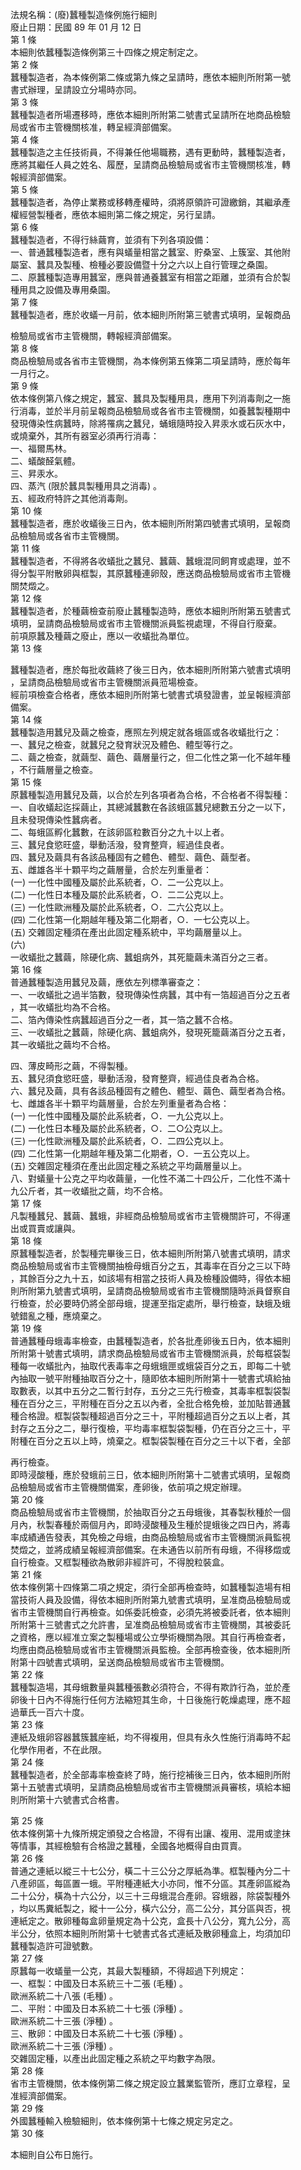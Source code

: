 法規名稱：(廢)蠶種製造條例施行細則  
廢止日期：民國 89 年 01 月 12 日  
第 1 條  
本細則依蠶種製造條例第三十四條之規定制定之。  
第 2 條  
蠶種製造者，為本條例第二條或第九條之呈請時，應依本細則所附第一號  
書式辦理，呈請設立分場時亦同。  
第 3 條  
蠶種製造者所場遷移時，應依本細則所附第二號書式呈請所在地商品檢驗  
局或省市主管機關核准，轉呈經濟部備案。  
第 4 條  
蠶種製造之主任技術員，不得兼任他場職務，遇有更動時，蠶種製造者，  
應將其繼任人員之姓名、履歷，呈請商品檢驗局或省市主管機關核准，轉  
報經濟部備案。  
第 5 條  
蠶種製造者，為停止業務或移轉產權時，須將原領許可證繳銷，其繼承產  
權經營製種者，應依本細則第二條之規定，另行呈請。  
第 6 條  
蠶種製造者，不得行絲繭育，並須有下列各項設備：  
一、普通蠶種製造者，應有與蟻量相當之蠶室、貯桑室、上簇室、其他附  
屬室、蠶具及製種、檢種必要設備暨十分之六以上自行管理之桑園。  
二、原蠶種製造專用蠶室，應與普通養蠶室有相當之距離，並須有合於製  
種用具之設備及專用桑園。  
第 7 條  
蠶種製造者，應於收蟻一月前，依本細則所附第三號書式填明，呈報商品  


檢驗局或省市主管機關，轉報經濟部備案。  
第 8 條  
商品檢驗局或各省市主管機關，為本條例第五條第二項呈請時，應於每年  
一月行之。  
第 9 條  
依本條例第八條之規定，蠶室、蠶具及製種用具，應用下列消毒劑之一施  
行消毒，並於半月前呈報商品檢驗局或各省市主管機關，如養蠶製種期中  
發現傳染性病蠶時，除將罹病之蠶兒，蛹蛾隨時投入昇汞水或石灰水中，  
或燒棄外，其所有器室必須再行消毒：  
一、福爾馬林。  
二、蟻酸醛氣體。  
三、昇汞水。  
四、蒸汽 (限於蠶具製種用具之消毒) 。  
五、經政府特許之其他消毒劑。  
第 10 條  
蠶種製造者，應於收蟻後三日內，依本細則所附第四號書式填明，呈報商  
品檢驗局或各省市主管機關。  
第 11 條  
蠶種製造者，不得將各收蟻批之蠶兒、蠶繭、蠶蛾混同飼育或處理，並不  
得分製平附散卵與框製，其原蠶種連卵殼，應送商品檢驗局或省市主管機  
關焚燬之。  
第 12 條  
蠶種製造者，於種繭檢查前廢止蠶種製造時，應依本細則所附第五號書式  
填明，呈請商品檢驗局或省市主管機關派員監視處理，不得自行廢棄。  
前項原蠶及種繭之廢止，應以一收蟻批為單位。  
第 13 條  


蠶種製造者，應於每批收繭終了後三日內，依本細則所附第六號書式填明  
，呈請商品檢驗局或省市主管機關派員蒞場檢查。  
經前項檢查合格者，應依本細則所附第七號書式填發證書，並呈報經濟部  
備案。  
第 14 條  
蠶種製造用蠶兒及繭之檢查，應照左列規定就各蛾區或各收蟻批行之：  
一、蠶兒之檢查，就蠶兒之發育狀況及體色、體型等行之。  
二、繭之檢查，就繭型、繭色、繭層量行之，但二化性之第一化不越年種  
，不行繭層量之檢查。  
第 15 條  
原蠶種製造用蠶兒及繭，以合於左列各項者為合格，不合格者不得製種：  
一、自收蟻起迄採繭止，其總減蠶數在各該蛾區蠶兒總數五分之一以下，  
且未發現傳染性蠶病者。  
二、每蛾區孵化蠶數，在該卵區粒數百分之九十以上者。  
三、蠶兒食慾旺盛，舉動活潑，發育整齊，經過佳良者。  
四、蠶兒及繭具有各該品種固有之體色、體型、繭色、繭型者。  
五、雌雄各半十顆平均之繭層量，合於左列重量者：  
(一) 一化性中國種及屬於此系統者，○．二一公克以上。  
(二) 一化性日本種及屬於此系統者，○．二二公克以上。  
(三) 一化性歐洲種及屬於此系統者，○．二六公克以上。  
(四) 二化性第一化期越年種及第二化期者，○．一七公克以上。  
(五) 交雜固定種須在產出此固定種系統中，平均繭層量以上。  
(六)  
一收蟻批之蠶繭，除硬化病、蠶蛆病外，其死籠繭未滿百分之三者。  
第 16 條  
普通蠶種製造用蠶兒及繭，應依左列標準審查之：  
一、一收蟻批之過半箔數，發現傳染性病蠶，其中有一箔超過百分之五者  
，其一收蟻批均為不合格。  
二、箔內傳染性病蠶超過百分之一者，其一箔之蠶不合格。  
三、一收蟻批之蠶繭，除硬化病、蠶蛆病外，發現死籠繭滿百分之五者，  
其一收蟻批之繭均不合格。  


四、薄皮畸形之繭，不得製種。  
五、蠶兒須食慾旺盛，舉動活潑，發育整齊，經過佳良者為合格。  
六、蠶兒及繭，具有各該品種固有之體色、體型、繭色、繭型者為合格。  
七、雌雄各半十顆平均繭層量，合於左列重量者為合格：  
(一) 一化性中國種及屬於此系統者，○．一九公克以上。  
(二) 一化性日本種及屬於此系統者，○．二○公克以上。  
(三) 一化性歐洲種及屬於此系統者，○．二四公克以上。  
(四) 二化性第一化期越年種及第二化期者，○．一五公克以上。  
(五) 交雜固定種須在產出此固定種之系統之平均繭層量以上。  
八、對蟻量十公克之平均收繭量，一化性不滿二十四公斤，二化性不滿十  
九公斤者，其一收蟻批之繭，均不合格。  
第 17 條  
凡製種蠶兒、蠶繭、蠶蛾，非經商品檢驗局或省市主管機關許可，不得運  
出或買賣或讓與。  
第 18 條  
原蠶種製造者，於製種完畢後三日，依本細則所附第八號書式填明，請求  
商品檢驗局或省市主管機關抽檢母蛾百分之五，其毒率在百分之三以下時  
，其餘百分之九十五，如該場有相當之技術人員及檢種設備時，得依本細  
則所附第九號書式填明，呈請商品檢驗局或省市主管機關隨時派員督察自  
行檢查，於必要時仍將全部母蛾，提運至指定處所，舉行檢查，缺蛾及蛾  
號錯亂之種，應燒棄之。  
第 19 條  
普通蠶種母蛾毒率檢查，由蠶種製造者，於各批產卵後五日內，依本細則  
所附第十號書式填明，請求商品檢驗局或省市主管機關派員，於每框袋製  
種每一收蟻批內，抽取代表毒率之母蛾蛾匣或蛾袋百分之五，即每二十號  
內抽取一號平附種抽取百分之十，隨即依本細則所附第十一號書式填給抽  
取數表，以其中五分之二暫行封存，五分之三先行檢查，其毒率框製袋製  
種在百分之三，平附種在百分之五以內者，全批合格免檢，並加貼普通蠶  
種合格證。框製袋製種超過百分之三十，平附種超過百分之五以上者，其  
封存之五分之二，舉行復檢，平均毒率框製袋製種，仍在百分之三十，平  
附種在百分之五以上時，燒棄之。框製袋製種在百分之三十以下者，全部  


再行檢查。  
即時浸酸種，應於發蛾前三日，依本細則所附第十二號書式填明，呈報商  
品檢驗局或省市主管機關備案，產卵後，依前項之規定辦理。  
第 20 條  
商品檢驗局或省市主管機關，於抽取百分之五母蛾後，其春製秋種於一個  
月內，秋製春種於兩個月內，即時浸酸種及生種於提蛾後之四日內，將毒  
率成績通告發表，其免檢之母蛾，由商品檢驗局或省市主管機關派員監視  
焚燬之，並將成績呈報經濟部備案。在未通告以前所有母蛾，不得移燬或  
自行檢查。又框製種欲為散卵非經許可，不得脫粒裝盒。  
第 21 條  
依本條例第十四條第二項之規定，須行全部再檢查時，如蠶種製造場有相  
當技術人員及設備，得依本細則所附第九號書式填明，呈准商品檢驗局或  
省市主管機關自行再檢查。如係委託檢查，必須先將被委託者，依本細則  
所附第十三號書式之允許書，呈准商品檢驗局或省市主管機關，其被委託  
之資格，應以經准立案之製種場或公立學術機關為限。其自行再檢查者，  
均應由商品檢驗局或省市主管機關派員監檢。全部再檢查後，依本細則所  
附第十四號書式填明，呈送商品檢驗局或省市主管機關。  
第 22 條  
蠶種製造場，其母蛾數量與蠶種張數必須符合，不得有欺詐行為，並於產  
卵後十日內不得施行任何方法縮短其生命，十日後施行乾燥處理，應不超  
過華氏一百六十度。  
第 23 條  
連紙及蛾卵容器蠶簇蠶座紙，均不得複用，但具有永久性施行消毒時不起  
化學作用者，不在此限。  
第 24 條  
蠶種製造者，於全部毒率檢查終了時，施行挖補後三日內，依本細則所附  
第十五號書式填明，呈請商品檢驗局或省市主管機關派員審核，填給本細  
則所附第十六號書式合格書。  


第 25 條  
依本條例第十九條所規定頒發之合格證，不得有出讓、複用、混用或塗抹  
等情事，其經檢驗有合格證之蠶種，全國各地概得自由買賣。  
第 26 條  
普通之連紙以縱三十七公分，橫二十三公分之厚紙為準。框製種內分二十  
八產卵區，每區置一蛾。平附種連紙大小亦同，惟不分區。其產卵區縱為  
二十公分，橫為十六公分，以三十三母蛾混合產卵。容蛾器，除袋製種外  
，均以馬糞紙製之，縱十一公分，橫六公分，高二公分，其分區與否，視  
連紙定之。散卵種每盒卵量規定為十公克，盒長十八公分，寬九公分，高  
半公分，依照本細則所附第十七號書式各式連紙及散卵種盒上，均須加印  
蠶種製造許可證號數。  
第 27 條  
原蠶每一收蟻量一公克，其最大製種額，不得超過下列規定：  
一、框製：中國及日本系統三十二張 (毛種) 。  
歐洲系統二十八張 (毛種) 。  
二、平附：中國及日本系統二十七張 (淨種) 。  
歐洲系統二十三張 (淨種) 。  
三、散卵：中國及日本系統二十七張 (淨種) 。  
歐洲系統二十三張 (淨種) 。  
交雜固定種，以產出此固定種之系統之平均數字為限。  
第 28 條  
省市主管機關，依本條例第二條之規定設立蠶業監管所，應訂立章程，呈  
准經濟部備案。  
第 29 條  
外國蠶種輸入檢驗細則，依本條例第十七條之規定另定之。  
第 30 條  


本細則自公布日施行。  


